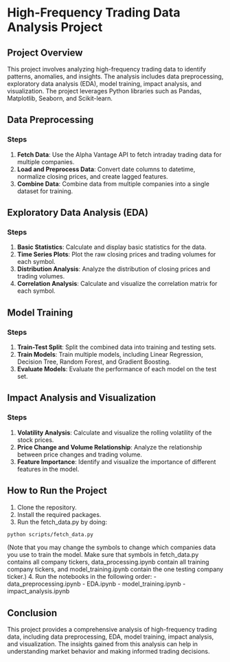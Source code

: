 # High-Frequency Trading Data Analysis Project

## Project Overview
This project involves analyzing high-frequency trading data to identify patterns, anomalies, and insights. The analysis includes data preprocessing, exploratory data analysis (EDA), model training, impact analysis, and visualization. The project leverages Python libraries such as Pandas, Matplotlib, Seaborn, and Scikit-learn.

## Data Preprocessing
### Steps
1. **Fetch Data**: Use the Alpha Vantage API to fetch intraday trading data for multiple companies.
2. **Load and Preprocess Data**: Convert date columns to datetime, normalize closing prices, and create lagged features.
3. **Combine Data**: Combine data from multiple companies into a single dataset for training.

## Exploratory Data Analysis (EDA)
### Steps
1. **Basic Statistics**: Calculate and display basic statistics for the data.
2. **Time Series Plots**: Plot the raw closing prices and trading volumes for each symbol.
3. **Distribution Analysis**: Analyze the distribution of closing prices and trading volumes.
4. **Correlation Analysis**: Calculate and visualize the correlation matrix for each symbol.

## Model Training
### Steps

1. **Train-Test Split**: Split the combined data into training and testing sets.
2. **Train Models**: Train multiple models, including Linear Regression, Decision Tree, Random Forest, and Gradient Boosting.
3. **Evaluate Models**: Evaluate the performance of each model on the test set.

## Impact Analysis and Visualization
### Steps

1. **Volatility Analysis**: Calculate and visualize the rolling volatility of the stock prices.
2. **Price Change and Volume Relationship**: Analyze the relationship between price changes and trading volume.
3. **Feature Importance**: Identify and visualize the importance of different features in the model.

## How to Run the Project
1. Clone the repository.
2. Install the required packages.
3. Run the fetch_data.py by doing:
```bash
python scripts/fetch_data.py
```
(Note that you may change the symbols to change which companies data you use to train the model. Make sure that symbols in fetch_data.py contains all company tickers, data_processing.ipynb contain all training company tickers, and model_training.ipynb contain the one testing company ticker.)
4. Run the notebooks in the following order:
    - data_preprocessing.ipynb
    - EDA.ipynb
    - model_training.ipynb
    - impact_analysis.ipynb

## Conclusion

This project provides a comprehensive analysis of high-frequency trading data, including data preprocessing, EDA, model training, impact analysis, and visualization. The insights gained from this analysis can help in understanding market behavior and making informed trading decisions.